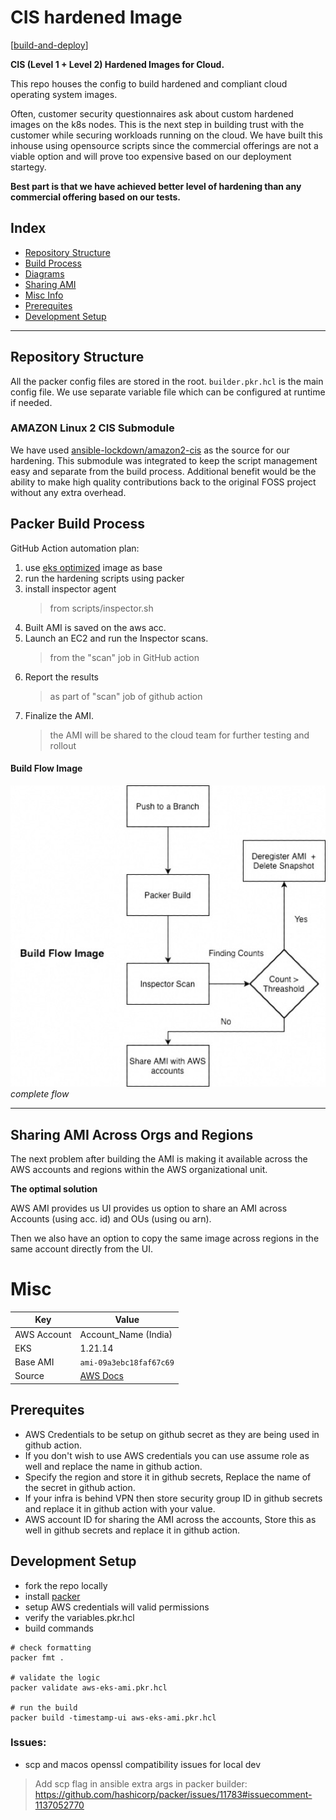 # CIS hardened Image
[[build-and-deploy](https://github.com/Puneet8800/CIS-Hardened-AMI/blob/main/.github/workflows/build_and_deploy.yml)]


**CIS (Level 1 + Level 2) Hardened Images for Cloud.**

This repo houses the config to build hardened and compliant cloud operating system images.

Often, customer security questionnaires ask about custom hardened images on the k8s nodes. This is the next step in building trust with the customer while securing workloads running on the cloud.
We have built this inhouse using opensource scripts since the commercial offerings are not a viable option and will prove too expensive based on our deployment startegy.

**Best part is that we have achieved better level of hardening than any commercial offering based on our tests.**


## Index
- [Repository Structure](#repository-structure)
- [Build Process](#build-process)
- [Diagrams](#build-flow-image)
- [Sharing AMI](#sharing-ami-across-orgs-and-regions)
- [Misc Info](#misc)
- [Prerequites](#Prerequites)
- [Development Setup](#development-setup)


---

## Repository Structure

All the packer config files are stored in the root. `builder.pkr.hcl` is the main config file. We use separate variable file which can be configured at runtime if needed.

### AMAZON Linux 2 CIS Submodule

We have used [ansible-lockdown/amazon2-cis](https://github.com/ansible-lockdown/amazon2-cis) as the source for our hardening.
This submodule was integrated to keep the script management easy and separate from the build process. Additional benefit would be the ability to make high quality contributions back to the original FOSS project without any extra overhead.


## Packer Build Process

GitHub Action automation plan:

1. use [eks optimized](https://docs.aws.amazon.com/eks/latest/userguide/eks-optimized-ami.html) image as base
2. run the hardening scripts using packer
3. install inspector agent
    > from scripts/inspector.sh
4. Built AMI is saved on the aws acc.
5. Launch an EC2 and run the Inspector scans.
    > from the "scan" job in GitHub action
6. Report the results
    > as part of "scan" job of github action
7. Finalize the AMI.
    > the AMI will be shared to the cloud team for further testing and rollout


#### Build Flow Image
![img](assets/build_flow.png)
*complete flow*


---
## Sharing AMI Across Orgs and Regions

The next problem after building the AMI is making it available across the AWS accounts and regions within the AWS organizational unit.

**The optimal solution**

AWS AMI provides us UI provides us option to share an AMI across Accounts (using acc. id) and OUs (using ou arn).

Then we also have an option to copy the same image across regions in the same account directly from the UI.


# Misc

| Key  | Value |
| ------------- | ------------- |
| AWS Account  | Account_Name (India)  |
| EKS  | 1.21.14  |
| Base AMI | `ami-09a3ebc18faf67c69` |
| Source | [AWS Docs](https://docs.aws.amazon.com/eks/latest/userguide/eks-optimized-ami.html) |


## Prerequites
- AWS Credentials to be setup on github secret as they are being used in github action.
- If you don't wish to use AWS credentials you can use assume role as well and replace the name in github action.
- Specify the region and store it in github secrets, Replace the name of the secret in github action.
- If your infra is behind VPN then store security group ID in github secrets and replace it in github action with your value.
- AWS account ID for sharing the AMI across the accounts, Store this as well in github secrets and replace it in github action.


## Development Setup

- fork the repo locally
- install [packer](https://developer.hashicorp.com/packer/downloads)
- setup AWS credentials will valid permissions
- verify the variables.pkr.hcl
- build commands

```
# check formatting
packer fmt .

# validate the logic
packer validate aws-eks-ami.pkr.hcl

# run the build
packer build -timestamp-ui aws-eks-ami.pkr.hcl

```

### Issues:
- scp and macos openssl compatibility issues for local dev

> Add scp flag in ansible extra args in packer builder: https://github.com/hashicorp/packer/issues/11783#issuecomment-1137052770
